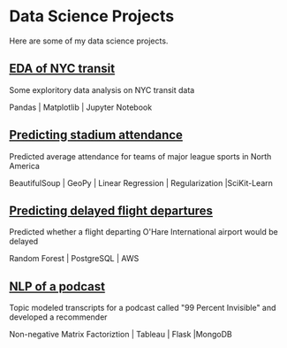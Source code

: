 # Data Science Projects
Here are some of my data science projects.

## [EDA of NYC transit](https://https://github.com/neefasa/nyc-subway-usage-eda)

Some exploritory data analysis on NYC transit data

Pandas | Matplotlib | Jupyter Notebook



## [Predicting stadium attendance](https://github.com/neefasa/data-science-projects/tree/master/regression-sports-attendance)

Predicted average attendance for teams of major league sports in North America

BeautifulSoup | GeoPy | Linear Regression | Regularization |SciKit-Learn



## [Predicting delayed flight departures](https://github.com/neefasa/ohare-flight-delays)

Predicted whether a flight departing O'Hare International airport would be delayed

Random Forest | PostgreSQL | AWS 



## [NLP of a podcast](https://github.com/neefasa/nlp-99pi-rec)

Topic modeled transcripts for a podcast called "99 Percent Invisible" and developed a recommender

Non-negative Matrix Factoriztion | Tableau | Flask |MongoDB
